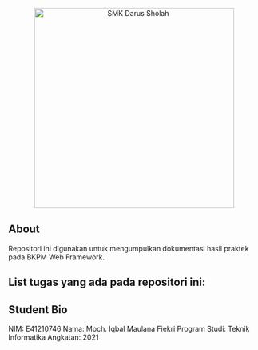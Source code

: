 <p align="center"><a href="#" target="_blank"><img src="https://pendasial.wstif3b.id/img/logo-sekolah.png" width="400" alt="SMK Darus Sholah"></a></p>

## About

Repositori ini digunakan untuk mengumpulkan dokumentasi hasil praktek pada BKPM Web Framework.

List tugas yang ada pada repositori ini:
- 
## Student Bio

NIM: E41210746
Nama: Moch. Iqbal Maulana Fiekri
Program Studi: Teknik Informatika
Angkatan: 2021